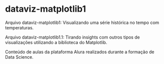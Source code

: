 # dataviz-matplotlib1
Arquivo dataviz-matplotlib1: Visualizando uma série histórica no tempo com temperaturas.
 
Arquivo dataviz-matplotlib1.1: Tirando insights com outros tipos de visualizações utilizando a biblioteca do Matplotlib.

Conteúdo de aulas da plataforma Alura realizados durante a formação de Data Science.
